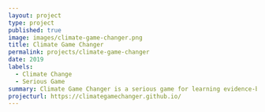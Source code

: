 ```yaml
---
layout: project
type: project
published: true
image: images/climate-game-changer.png
title: Climate Game Changer
permalink: projects/climate-game-changer
date: 2019
labels:
  - Climate Change
  - Serious Game
summary: Climate Game Changer is a serious game for learning evidence-based science about climate change in general and Hawaii in particular.
projecturl: https://climategamechanger.github.io/
---
```

